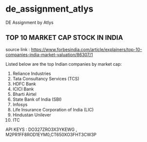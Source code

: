 # de_assignment_atlys
DE Assignment by Atlys

## TOP 10 MARKET CAP STOCK IN INDIA 
source link : https://www.forbesindia.com/article/explainers/top-10-companies-india-market-valuation/86307/1

Listed below are the top Indian companies by market cap: 

1.    Reliance Industries 
2.    Tata Consultancy Services (TCS)
3.    HDFC Bank 
4.    ICICI Bank 
5.    Bharti Airtel
6.    State Bank of India (SBI)
7.    Infosys 
8.    Life Insurance Corporation of India (LIC)
9.    Hindustan Unilever 
10.   ITC


API KEYS : DO327ZRO3X3YKEWG , M2PR1FF8ROD1EYM0,CT650XO3FHT3CW3P 
